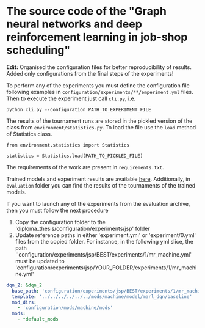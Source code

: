 
# The source code of the "Graph neural networks and deep reinforcement learning in job-shop scheduling"

**Edit:** Organised the configuration files for better reproducibility of results. Added only configurations from 
the final steps of the experiments!

To perform any of the experiments you must define the configuration file following examples in `configuration/experiments/**/emperiment.yml` files.
Then to execute the experiment just call `cli.py`, i.e.

```
python cli.py --configuration PATH_TO_EXPERIMENT_FILE
```

The results of the tournament runs are stored in the pickled version of the class from `environment/statistics.py`.
To load the file use the `load` method of Statistics class.

```
from environment.statistics import Statistics

statistics = Statistics.load(PATH_TO_PICKLED_FILE)
```

The requirements of the work are present in `requirements.txt`.

Trained models and experiment results are available [here](https://campuscvut-my.sharepoint.com/:u:/g/personal/hayeuyur_cvut_cz/EQ7TgHnCjbVIvDmWBltOo5ABQH5YcKSm6CRa0k33InaY8A?e=ul41Pa). Additionally, in `evaluation` folder you can find
the results of the tournaments of the trained models.

If you want to launch any of the experiments from the evaluation archive, then you must follow the next procedure

1.  Copy the configuration folder to the 'diploma_thesis/configuration/experiments/jsp' folder
2.  Update reference paths in either 'experiment.yml' or 'experiment/0.yml' files from the copied folder. For instance,
    in the following yml slice, the path ''configuration/experiments/jsp/BEST/experiments/1/mr_machine.yml' must be updated to
    'configuration/experiments/jsp/YOUR_FOLDER/experiments/1/mr_machine.yml'

```yml
dqn_2: &dqn_2
  base_path: 'configuration/experiments/jsp/BEST/experiments/1/mr_machine.yml'
  template: '../../../../../../mods/machine/model/marl_dqn/baseline'
  mod_dirs:
    - 'configuration/mods/machine/mods'
  mods:
    - *default_mods
```

